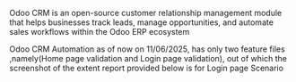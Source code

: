 Odoo CRM is an open-source customer relationship management module that helps businesses track leads, manage opportunities, and automate sales workflows within the Odoo ERP ecosystem

Odoo CRM Automation as of now on 11/06/2025, has only two feature files ,namely(Home page validation and Login page validation), out of which the screenshot of the extent report provided below is for Login page
Scenario

